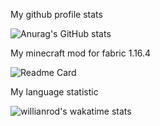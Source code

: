 My github profile stats

![Anurag's GitHub stats](https://github-readme-stats.vercel.app/api?username=Artembay&show_icons=true&theme=tokyonight)

My minecraft mod for fabric 1.16.4

![Readme Card](https://github-readme-stats.vercel.app/api/pin/?username=MiTaskAPI&repo=MiTaskApi&theme=tokyonight)

My language statistic

![willianrod's wakatime stats](https://github.com/MiTaskAPI/MiTaskApi?username=MiTaskAPI)
